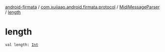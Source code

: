 [android-firmata](../../index.md) / [com.xujiaao.android.firmata.protocol](../index.md) / [MidiMessageParser](index.md) / [length](./length.md)

# length

`val length: `[`Int`](https://kotlinlang.org/api/latest/jvm/stdlib/kotlin/-int/index.html)